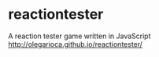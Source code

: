 # reactiontester
A reaction tester game written in JavaScript
http://olegarioca.github.io/reactiontester/
